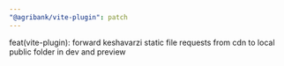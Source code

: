 ```yaml
---
"@agribank/vite-plugin": patch
---
```


feat(vite-plugin): forward keshavarzi static file requests from cdn to local public folder in dev and preview
